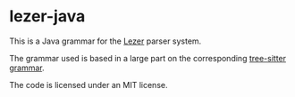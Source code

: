 # lezer-java

This is a Java grammar for the
[Lezer](https://lezer.codemirror.net/) parser system.

The grammar used is based in a large part on the corresponding
[tree-sitter grammar](https://github.com/tree-sitter/tree-sitter-java).

The code is licensed under an MIT license.
